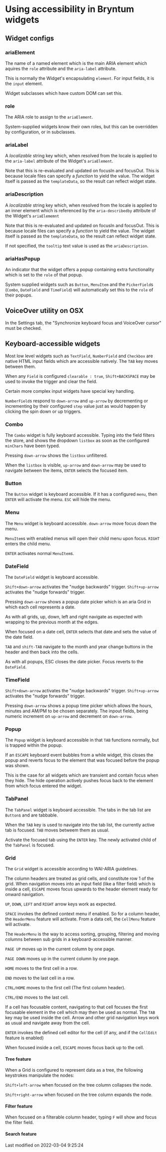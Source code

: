 # Using accessibility in Bryntum widgets

## Widget configs

### ariaElement
The name of a named element which is the main ARIA element which aquires the `role` attribute and the
`aria-label` attribute.

This is normally the Widget's encapsulating `element`. For input fields, it is the `input` element.

Widget subclasses which have custom DOM can set this.

### role
The ARIA role to assign to the `ariaElement`.

System-supplied widgets know their own roles, but this can be overridden by configuration, or in subclasses.

### ariaLabel
A *localizable* string key which, when resolved from the locale is applied to the `aria-label`
attribute of the Widget's `ariaElement`.

Note that this is re-evaluated and updated on focusIn and focusOut. This is because locale files can specify a
*function* to yield the value. The widget itself is passed as the `templateData`, so the result can reflect widget state.

### ariaDescription
A *localizable* string key which, when resolved from the locale is applied to an inner element which is
referenced by the `aria-describedby` attribute of the Widget's `ariaElememnt`

Note that this is re-evaluated and updated on focusIn and focusOut. This is because locale files can specify a
*function* to yield the value. The widget itself is passed as the `templateData`, so the result can reflect widget state.

If not specified, the `tooltip` text value is used as the `ariaDescription`.

### ariaHasPopup
An indicator that the widget offers a popup containing extra functionality which is set to the `role`
of that popup.

System supplied widgets such as `Button`, `MenuItem` and the `PickerField`s (`Combo`, `DateField` and `TimeField`) will automatically set this to the `role` of their popups.

## VoiceOver utility on OSX

In the Settings tab, the "Synchronize keyboard focus and VoiceOver cursor" must be checked.

## Keyboard-accessible widgets

Most low level widgets such as `TextField`, `NumberField` and `Checkbox` are native HTML input fields
which are accessible natively. The `TAB` key moves between them.

When any `Field` is configured `clearable : true`, `Shift+BACKSPACE` may be used to invoke the trigger
and clear the field.

Certain more complex input widgets have special key handling.

`NumberField`s respond to `down-arrow` and `up-arrow` by decrementing or incrementing by their configured
`step` value just as would happen by clicking the spin down or up triggers.

### Combo

The `Combo` widget is fully keyboard accessible. Typing into the field filters the store, and shows
the dropdown `listbox` as soon as the configured `minChars` have been typed.

Pressing `down-arrow` shows the `listbox` unfiltered.

When the `listbox` is visible, `up-arrow` and `down-arrow` may be used to navigate between the items,
`ENTER` selects the focused item.

### Button
The `Button` widget is keyboard accessible. If it has a configured `menu`, then `ENTER` will activate the menu. `ESC` will hide the menu.

### Menu
The `Menu` widget is keyboard accessible. `down-arrow` move focus down the menu.

`MenuItem`s with enabled menus will open their child menu upon focus. `RIGHT` enters the child menu.

`ENTER` activates normal `MenuItem`s.

### DateField

The `DateField` widget is keyboard accessible.

`Shift+down-arrow` activates the "nudge backwards" trigger. `Shift+up-arrow` activates the "nudge
forwards" trigger. 

Pressing `down-arrow` shows a popup date picker which is an aria Grid in which each cell represents a date.

As with all grids, up, down, left and right navigate as expected with wrapping to the previous month at
the edges.

When focused on a date cell, `ENTER` selects that date and sets the value of the date field.

`TAB` and `shift-TAB` navigate to the month and year change buttons in the header and then back into
the cells.

As with all popups, ESC closes the date picker. Focus reverts to the `DateField`.

### TimeField

`Shift+down-arrow` activates the "nudge backwards" trigger. `Shift+up-arrow` activates the "nudge
forwards" trigger. 

Pressing `down-arrow` shows a popup time picker which allows the hours, minutes and AM/PM to be chosen
separately. The inpout fields, being numeric increment on `up-arrow` and decrement on `down-arrow`.


### Popup
The `Popup` widget is keyboard accessible in that `TAB` functions normally, but is trapped within the
popup.

If an `ESCAPE` keyboard event bubbles from a while widget, this closes the popup and reverts focus to
the element that was focused before the popup was shown.

This is the case for all widgets which are transient and contain focus when they hide. The hide operation
actively pushes focus back to the element from which focus entered the widget.

### TabPanel
The `TabPanel` widget is keyboard accessible. The tabs in the tab list are `Button`s and are tabbable.

When the `TAB` key is used to navigate into the tab list, the currently active tab is focused. `TAB` moves betweem them as usual.

Activate the focused tab using the `ENTER` key. The newly activated child of the `TabPanel` is focused.

### Grid
The `Grid` widget is accessible according to WAI-ARIA guidelines.

The column headers are treated as grid cells, and constitute row 1 of the grid. When navigation moves
into an input field (like a filter field) which is inside a cell, `ESCAPE` moves focus upwards to the header element ready for onward navigation.

`UP`, `DOWN`, `LEFT` and `RIGHT` arrow keys work as expected.

`SPACE` invokes the defined context menu if enabled. So for a column header, the `HeaderMenu`
feature will activate. From a data cell, the `CellMenu` feature will activate.

The `HeaderMenu` is the way to access sorting, grouping, filtering and moving columns between sub 
grids in a keyboard-accessible manner.

`PAGE UP` moves up in the current column by one page.

`PAGE DOWN` moves up in the current column by one page.

`HOME` moves to the first cell in a row.

`END` moves to the last cell in a row.

`CTRL/HOME` moves to the first cell (The first column header).

`CTRL/END` moves to the last cell.

If a cell has focusable content, navigating to that cell focuses the first focusable element in the
cell which may then be used as normal. The `TAB` key may be used inside the cell. Arrow and other
grid navigation keys work as usual and navigate away from the cell.

`ENTER` invokes the defined cell editor for the cell (if any, and if the `CellEdit` feature is enabled)

When focused inside a cell, `ESCAPE` moves focus back up to the cell.

#### Tree feature

When a Grid is configured to represent data as a tree, the following keystrokes manipulate the nodes:

`Shift+left-arrow` when focused on the tree column collapses the node.

`Shift+right-arrow` when focused on the tree column expands the node.

#### Filter feature
When focused on a filterable column header, typing `F` will show and focus the filter field.

#### Search feature


<p class="last-modified">Last modified on 2022-03-04 9:25:24</p>
